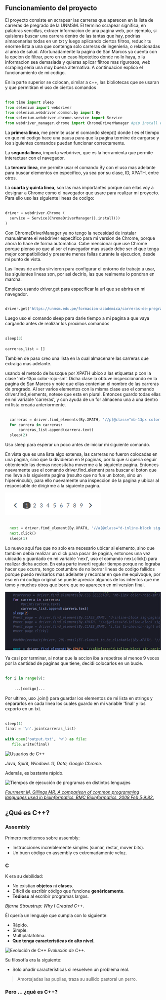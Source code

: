 ## Funcionamiento del proyecto
El proyecto consiste en scrapear las carreras que aparecen en la lista de carreras de pregrado de la UNMSM. El termino scrapear significa, en palabras sencillas, extraer informacion de una pagina web, por ejemplo, si quisieras buscar una carrera dentro de las tantas que hay, podrias almacenarlas todas en un txt y luego aplicando ciertos filtros, reducir tu enorme lista a una que contenga solo carreras de ingenieria, o relacionadas al area de salud. Afortunadamente la pagina de San Marcos ya cuenta con la opcion de filtrar, pero en un caso hipotetico donde no lo haya, o la informacion sea demasiada y quieras aplicar filtros mas rigurosos, web scraping seria una muy buena alternativa. A continuacion explico el funcionamiento de mi codigo.

En la parte superior se colocan, similar a c++, las bibliotecas que se usaran y que permitiran el uso de ciertos comandos
```py

from time import sleep
from selenium import webdriver
from selenium.webdriver.common.by import By
from selenium.webdriver.chrome.service import Service
from webdriver_manager.chrome import ChromeDriverManager #pip install webdriver-manager

```

La __primera linea__, me permite usar el comando sleep(t) donde t es el tiempo en que mi codigo hace una pausa para que la pagina termine de cargarse y los siguientes comandos puedan funcionar correctamente.

La __segunda linea__, importa webdriver, que es la herramienta que permite interactuar con el navegador.

La __tercera linea__, me permite usar el comando By con el uso mas adelante para buscar elementos en especifico, ya sea por su clase, ID, XPATH, entre otros.

La __cuarta y quinta linea__, son las mas importantes porque con ellas voy a designar a Chrome como el navegador que usare para realizar mi proyecto. Para ello uso las siguiente lineas de codigo:

```py

driver = webdriver.Chrome (
  service = Service(ChromeDriverManager().install())
)

```
Con ChromeDriverManager ya no tengo la necesidad de instalar manualmente el webdriver especifico para mi version de Chrome, porque ahora lo hace de forma automatica. Cabe mencionar que use Chrome porque pienso yo que al ser el navegador mas usado debe ser el que tenga mejor compatibilidad y presente menos fallas durante la ejecucion, desde mi punto de vista.

Las lineas de arriba sirvieron para configurar el entorno de trabajo a usar, las siguientes lineas son, por asi decirlo, las que realmente lo pondran en marcha.

Empiezo usando driver.get para especificar la url que se abrira en mi navegador.

```py

driver.get('https://unmsm.edu.pe/formacion-academica/carreras-de-pregrado')

```

Luego uso el comando sleep para darle tiempo a mi pagina a que vaya cargando antes de realizar los proximos comandos

```py

sleep(3)

carreras_list = []

```

Tambien de paso creo una lista en la cual almacenare las carreras que extraiga mas adelante.

usando el metodo de buscque por XPATH ubico a las etiquetas p con la clase 'mb-13px color-rojo-sm'. Dicha clase la obtuve inspeccionando en la pagina de San Marcos y note que ellas contenian el nombre de las carreras de pregrado. Al ser varios elementos con la misma clase uso el comando driver.find_elements, notese que esta en plural. Entonces guardo todas ellas en mi variable 'carreras', y con ayuda de un for almaceno una a una dentro mi lista creada anteriormente.

```py

  carreras = driver.find_elements(By.XPATH, '//p[@class="mb-13px color-rojo-sm"]')
  for carrera in carreras:
      carreras_list.append(carrera.text)
  sleep(2)

```

Uso sleep para esperar un poco antes de iniciar mi siguiente comando.

En vista que es una lista algo extensa, las carreras no fueron colocadas en una pagina, sino que la dividieron en 9 paginas, por lo que si queria seguir obteniendo las demas necesitaba moverme a la siguiente pagina. Entonces nuevamente use el comando driver.find_element para buscar el boton que me lleva a la siguiente pagina (resulto que no fue un boton, sino un hipervinculo), para ello nuevamente una inspeccion de la pagina y ubicar al responsable de dirigirme a la siguiente pagina.

![navigator](/proyect-web-scraping/images/navigator.png)

```py

  next = driver.find_element(By.XPATH, '//a[@class="d-inline-block sig-paginator"]')
  next.click()
  sleep(1)

```

Lo nuevo aqui fue que no solo era necesario ubicar al elemento, sino que tambien debia realizar un click para pasar de pagina, entonces una vez ubicado y guardado en mi variable 'next', uso el comando next.click() para realizar dicha accion.
En esta parte inverti regular tiempo porque no lograba hacer que ocurra, tengo costumbre de no borrar lineas de codigo fallidos porque puedo revisarlos mas adelante y recordar en que me equivoque, por eso en mi codigo original se puede apreciar algunos de los intentos que me tomo y muchos otros que borre que no aparecen en mi version final. 

![errores](/proyect-web-scraping/images/errores.png)

Ya casi por terminar, al notar que la accion iba a repetirse al menos 9 veces por la cantidad de paginas que tiene, decidi colocarlos en un bucle.

```py

for i in range(9):
    
    ...[codigo]...

```

Por ultimo, uso .join() para guardar los elementos de mi lista en strings y separarlos en cada linea los cuales guardo en mi variable 'final' y los exporto en un txt.

```py

sleep(1)
final = '\n'.join(carreras_list)

with open('output.txt', 'w') as file:
   file.write(final)

```











![Usuarios de C++](/assets/images/cpp-users.png)

*Java, Spirit, Windows 11, Dota, Google Chrome.*

Además, es bastante rápido.

![Tiempos de ejecución de programas en distintos lenguajes](/assets/images/cpp-time-comparison.png)

[*Fourment M, Gillings MR. A comparison of common programming languages used in bioinformatics. BMC Bioinformatics. 2008 Feb 5;9:82.*](https://doi.org/10.1186/1471-2105-9-82)

## ¿Qué es C++?

### Assembly
Primero meditemos sobre assembly:
- Instrucciones increíblemente simples (sumar, restar, mover bits).
- Un buen código en assembly es extremadamente veloz.

### C

K era su debilidad:
- No existían **objetos** ni **clases**.
- Difícil de escribir código que funcione **genéricamente**.
- **Tedioso** al escribir programas largos.

*Bjarne Stroustrup: Why I Created C++.*

Él quería un lenguaje que cumpla con lo siguiente:
- Rápido.
- Simple.
- Multiplatafotma.
- **Que tenga características de alto nivel**.

![Evolución de C++](/assets/images/cpp-evolution.png)
*Evolución de C++.*

Su filosofía era la siguiente:
- Solo añadir características si resuelven un problema real.

> Amortajadas las pupilas, traza su aullido pastoral un perro.


### Pero ... ¿qué es C++?
